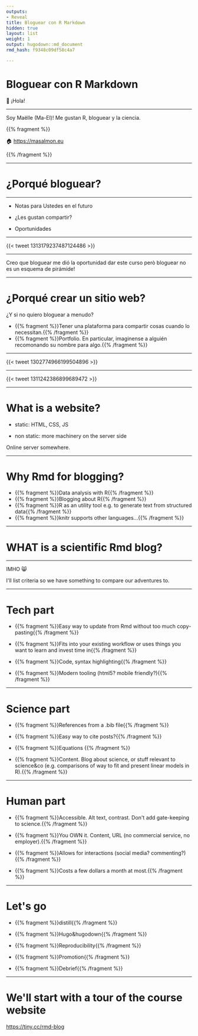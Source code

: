 ```yaml
---
outputs:
- Reveal
title: Bloguear con R Markdown
hidden: true
layout: list
weight: 1
output: hugodown::md_document
rmd_hash: f9348c09df58c4a7

---
```


Bloguear con R Markdown
=======================

:wave: ¡Hola!

------------------------------------------------------------------------

Soy Maëlle (Ma-El)! Me gustan R, bloguear y la ciencia.

{{% fragment %}}

:house: <a href="https://masalmon.eu" class="uri">https://masalmon.eu</a>

{{% /fragment %}}

------------------------------------------------------------------------

¿Porqué bloguear?
=================

------------------------------------------------------------------------

-   Notas para Ustedes en el futuro

-   ¿Les gustan compartir?

-   Oportunidades

------------------------------------------------------------------------

{{< tweet 1313179237487124486 >}}

------------------------------------------------------------------------

Creo que bloguear me dió la oportunidad dar este curso però bloguear no es un esquema de pirámide!

------------------------------------------------------------------------

¿Porqué crear un sitio web?
===========================

¿Y si no quiero bloguear a menudo?

<!--html_preserve-->

-   {{% fragment %}}Tener una plataforma para compartir cosas cuando lo necessitan.{{% /fragment %}}
-   {{% fragment %}}Portfolio. En particular, imaginense a alguién recomonando su nombre para algo.{{% /fragment %}}

<!--/html_preserve-->
---------------------

{{< tweet 1302774966199504896 >}}

------------------------------------------------------------------------

{{< tweet 1311242386899689472 >}}

------------------------------------------------------------------------

What is a website?
==================

-   static: HTML, CSS, JS

-   non static: more machinery on the server side

Online server somewhere.

------------------------------------------------------------------------

Why Rmd for blogging?
=====================

-   {{% fragment %}}Data analysis with R{{% /fragment %}}
-   {{% fragment %}}Blogging about R{{% /fragment %}}
-   {{% fragment %}}R as an utility tool e.g. to generate text from structured data{{% /fragment %}}
-   {{% fragment %}}knitr supports other languages...{{% /fragment %}}

------------------------------------------------------------------------

WHAT is a scientific Rmd blog?
==============================

------------------------------------------------------------------------

IMHO :smile_cat:

I'll list criteria so we have something to compare our adventures to.

------------------------------------------------------------------------

Tech part
=========

<!--html_preserve-->

-   {{% fragment %}}Easy way to update from Rmd without too much copy-pasting{{% /fragment %}}

-   {{% fragment %}}Fits into your existing workflow or uses things you want to learn and invest time in{{% /fragment %}}

-   {{% fragment %}}Code, syntax highlighting{{% /fragment %}}

-   {{% fragment %}}Modern tooling (html5? mobile friendly?){{% /fragment %}}

<!--/html_preserve-->
---------------------

Science part
============

-   {{% fragment %}}References from a .bib file{{% /fragment %}}

-   {{% fragment %}}Easy way to cite posts?{{% /fragment %}}

-   {{% fragment %}}Equations {{% /fragment %}}

-   {{% fragment %}}Content. Blog about science, or stuff relevant to science&co (e.g. comparisons of way to fit and present linear models in R).{{% /fragment %}}

------------------------------------------------------------------------

Human part
==========

-   {{% fragment %}}Accessible. Alt text, contrast. Don't add gate-keeping to science.{{% /fragment %}}

-   {{% fragment %}}You OWN it. Content, URL (no commercial service, no employer).{{% /fragment %}}

-   {{% fragment %}}Allows for interactions (social media? commenting?){{% /fragment %}}

-   {{% fragment %}}Costs a few dollars a month at most.{{% /fragment %}}

------------------------------------------------------------------------

Let's go
========

-   {{% fragment %}}distill{{% /fragment %}}

-   {{% fragment %}}Hugo&hugodown{{% /fragment %}}

-   {{% fragment %}}Reproducibility{{% /fragment %}}

-   {{% fragment %}}Promotion{{% /fragment %}}

-   {{% fragment %}}Debrief{{% /fragment %}}

------------------------------------------------------------------------

We'll start with a tour of the course website
=============================================

<a href="https://tiny.cc/rmd-blog" class="uri">https://tiny.cc/rmd-blog</a>

